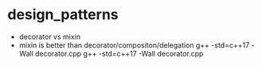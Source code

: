 # design_patterns
+ decorator vs mixin
+ mixin is better than decorator/compositon/delegation 
g++ -std=c++17 -Wall decorator.cpp
g++ -std=c++17 -Wall decorator.cpp
